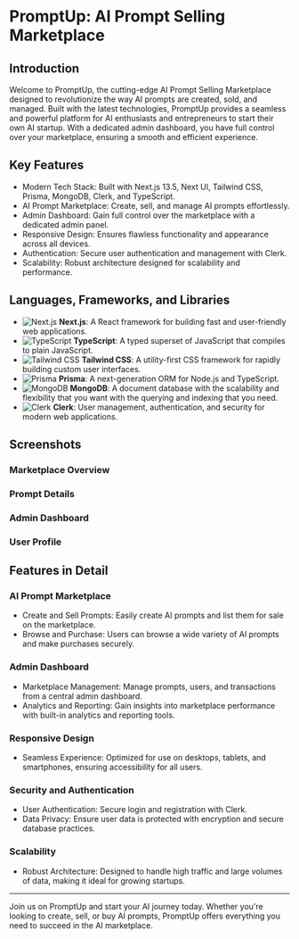 # PromptUp: AI Prompt Selling Marketplace

## Introduction
Welcome to PromptUp, the cutting-edge AI Prompt Selling Marketplace designed to revolutionize the way AI prompts are created, sold, and managed. Built with the latest technologies, PromptUp provides a seamless and powerful platform for AI enthusiasts and entrepreneurs to start their own AI startup. With a dedicated admin dashboard, you have full control over your marketplace, ensuring a smooth and efficient experience.

## Key Features
* Modern Tech Stack: Built with Next.js 13.5, Next UI, Tailwind CSS, Prisma, MongoDB, Clerk, and TypeScript.
* AI Prompt Marketplace: Create, sell, and manage AI prompts effortlessly.
* Admin Dashboard: Gain full control over the marketplace with a dedicated admin panel.
* Responsive Design: Ensures flawless functionality and appearance across all devices.
* Authentication: Secure user authentication and management with Clerk.
* Scalability: Robust architecture designed for scalability and performance.

## Languages, Frameworks, and Libraries
* ![Next.js](https://img.shields.io/badge/Next.js-000000?style=for-the-badge&logo=nextdotjs&logoColor=white) **Next.js**: A React framework for building fast and user-friendly web applications.
* ![TypeScript](https://img.shields.io/badge/TypeScript-007ACC?style=for-the-badge&logo=typescript&logoColor=white) **TypeScript**: A typed superset of JavaScript that compiles to plain JavaScript.
* ![Tailwind CSS](https://img.shields.io/badge/Tailwind_CSS-38B2AC?style=for-the-badge&logo=tailwindcss&logoColor=white) **Tailwind CSS**: A utility-first CSS framework for rapidly building custom user interfaces.
* ![Prisma](https://img.shields.io/badge/Prisma-2D3748?style=for-the-badge&logo=prisma&logoColor=white) **Prisma**: A next-generation ORM for Node.js and TypeScript.
* ![MongoDB](https://img.shields.io/badge/MongoDB-47A248?style=for-the-badge&logo=mongodb&logoColor=white) **MongoDB**: A document database with the scalability and flexibility that you want with the querying and indexing that you need.
* ![Clerk](https://img.shields.io/badge/Clerk-512BD4?style=for-the-badge&logo=clerk&logoColor=white) **Clerk**: User management, authentication, and security for modern web applications.

## Screenshots
### Marketplace Overview

### Prompt Details

### Admin Dashboard

### User Profile

## Features in Detail
### AI Prompt Marketplace
* Create and Sell Prompts: Easily create AI prompts and list them for sale on the marketplace.
* Browse and Purchase: Users can browse a wide variety of AI prompts and make purchases securely.

### Admin Dashboard
* Marketplace Management: Manage prompts, users, and transactions from a central admin dashboard.
* Analytics and Reporting: Gain insights into marketplace performance with built-in analytics and reporting tools.

### Responsive Design
* Seamless Experience: Optimized for use on desktops, tablets, and smartphones, ensuring accessibility for all users.

### Security and Authentication
* User Authentication: Secure login and registration with Clerk.
* Data Privacy: Ensure user data is protected with encryption and secure database practices.

### Scalability
* Robust Architecture: Designed to handle high traffic and large volumes of data, making it ideal for growing startups.

___________________________________________________________________________________________________________________________________

Join us on PromptUp and start your AI journey today. Whether you're looking to create, sell, or buy AI prompts, PromptUp offers everything you need to succeed in the AI marketplace.